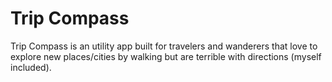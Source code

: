 # Trip Compass
Trip Compass is an utility app built for travelers and wanderers that love to explore new places/cities by walking but are terrible with directions (myself included).